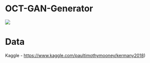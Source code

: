 # OCT-GAN-Generator
![](https://github.com/lsl-88/OCT-GAN-Generator/tree/master/gifs/CNV.gif)


# Data
Kaggle - https://www.kaggle.com/paultimothymooney/kermany2018)
